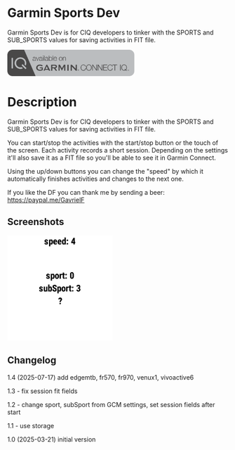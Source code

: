 # Garmin Sports Dev

Garmin Sports Dev is for CIQ developers to tinker with the SPORTS and SUB_SPORTS values for saving activities in FIT file.

<a href="https://apps.garmin.com/apps/a478d5f2-0a0a-4ba3-87aa-4832e97007ed"><img src="images/available-connect-iq-badge.svg" height="60" alt="Download from Garmin Connect IQ"></a>

# Description

Garmin Sports Dev is for CIQ developers to tinker with the SPORTS and SUB_SPORTS values for saving activities in FIT file.

You can start/stop the activities with the start/stop button or the touch of the screen. Each activity records a short session. Depending on the settings it'll also save it as a FIT file so you'll be able to see it in Garmin Connect.

Using the up/down buttons you can change the "speed" by which it automatically finishes activities and changes to the next one.


If you like the DF you can thank me by sending a beer: https://paypal.me/GavrielF


## Screenshots

<img src="images/screenshot-1.png" height="240">

## Changelog

1.4 (2025-07-17) add edgemtb, fr570, fr970, venux1, vivoactive6

1.3 - fix session fit fields

1.2 - change sport, subSport from GCM settings, set session fields after start

1.1 - use storage

1.0 (2025-03-21) initial version
